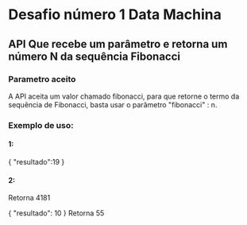 
# Desafio número 1 Data Machina
## API Que recebe um parâmetro e retorna um número N da sequência Fibonacci

### Parametro aceito
A API aceita um valor chamado fibonacci, para que retorne o termo da sequência de Fibonacci, basta usar o parâmetro "fibonacci" : n. 

### Exemplo de uso:
#### 1:
{
	"resultado":19 
}
#### 2:
Retorna 4181

{
	"resultado":  10
}
Retorna 55
